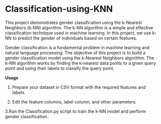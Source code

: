 # Classification-using-KNN
This project demonstrates gender classification using the k-Nearest Neighbors (k-NN) algorithm. The k-NN algorithm is a simple and effective classification technique used in machine learning. In this project, we use k-NN to predict the gender of individuals based on certain features.

Gender classification is a fundamental problem in machine learning and natural language processing. The objective of this project is to build a gender classification model using the k-Nearest Neighbors algorithm. The k-NN algorithm works by finding the k-nearest data points to a given query point and using their labels to classify the query point.

**Usage**

1. Prepare your dataset in CSV format with the required features and labels.
   
2. Edit the feature columns, label column, and other parameters.
   
 3.Run the Classification.py script to train the k-NN model and perform gender classification.
